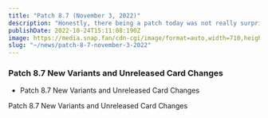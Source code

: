 ```yaml
---
title: "Patch 8.7 (November 3, 2022)"
description: "Honestly, there being a patch today was not really surprising to a lot of people. If you'd like to stay in the loop in the future, come check out the snap.fan community discord."
publishDate: 2022-10-24T15:11:08:190Z
image: https://media.snap.fan/cdn-cgi/image/format=auto,width=710,height=398,quality=80,fit=cover,gravity=top/news/original_images/novpatch.jpg
slug: "~/news/patch-8-7-november-3-2022"
---
```


### Patch 8.7 New Variants and Unreleased Card Changes

- Patch 8.7 New Variants and Unreleased Card Changes

Patch 8.7 New Variants and Unreleased Card Changes
